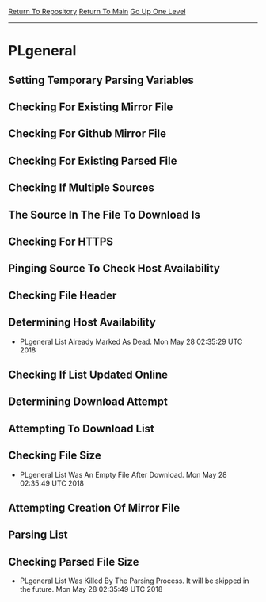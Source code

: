 [Return To Repository](https://github.com/deathbybandaid/piholeparser/)
[Return To Main](https://github.com/deathbybandaid/piholeparser/blob/master/RecentRunLogs/Mainlog.md)
[Go Up One Level](https://github.com/deathbybandaid/piholeparser/blob/master/RecentRunLogs/TopLevelScripts/30-Processing-External-Blacklists.md)
____________________________________
# PLgeneral
## Setting Temporary Parsing Variables
## Checking For Existing Mirror File
## Checking For Github Mirror File
## Checking For Existing Parsed File
## Checking If Multiple Sources
## The Source In The File To Download Is
## Checking For HTTPS
## Pinging Source To Check Host Availability
## Checking File Header
## Determining Host Availability
* PLgeneral List Already Marked As Dead. Mon May 28 02:35:29 UTC 2018
## Checking If List Updated Online
## Determining Download Attempt
## Attempting To Download List
## Checking File Size
* PLgeneral List Was An Empty File After Download. Mon May 28 02:35:49 UTC 2018
## Attempting Creation Of Mirror File
## Parsing List
## Checking Parsed File Size
* PLgeneral List Was Killed By The Parsing Process. It will be skipped in the future. Mon May 28 02:35:49 UTC 2018

